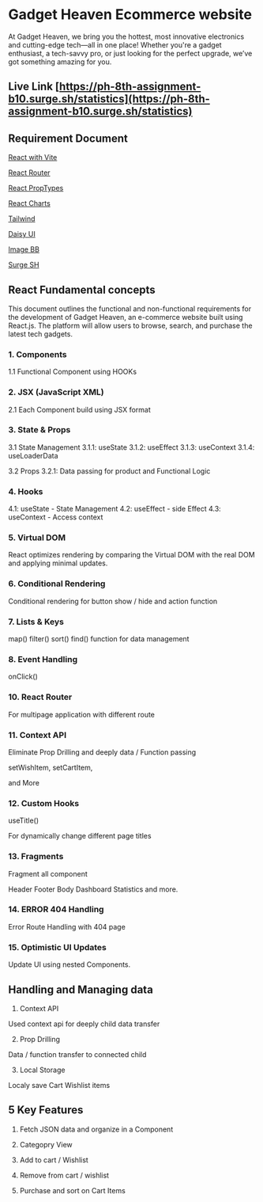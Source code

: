# Gadget Heaven Ecommerce website 

At Gadget Heaven, we bring you the hottest, most innovative electronics and cutting-edge tech—all in one place! Whether you're a gadget enthusiast, a tech-savvy pro, or just looking for the perfect upgrade, we’ve got something amazing for you.

## Live Link [https://ph-8th-assignment-b10.surge.sh/statistics](https://ph-8th-assignment-b10.surge.sh/statistics)


## Requirement Document

[React with Vite](https://vite.dev/guide/)

[React Router](https://reactrouter.com/)

[React PropTypes](https://www.npmjs.com/package/prop-types)

[React Charts](https://recharts.org/en-US/)

[Tailwind](https://tailwindcss.com/)

[Daisy UI](https://daisyui.com/store/)

[Image BB](https://imgbb.com/)

[Surge SH](surge.sh)

## React Fundamental concepts

This document outlines the functional and non-functional requirements for the development of Gadget Heaven, an e-commerce website built using React.js. The platform will allow users to browse, search, and purchase the latest tech gadgets.

### 1. Components
1.1 Functional Component using HOOKs

### 2. JSX (JavaScript XML)
2.1 Each Component build using JSX format

### 3. State & Props
3.1 State Management
3.1.1: useState
3.1.2: useEffect
3.1.3: useContext
3.1.4: useLoaderData

3.2 Props
3.2.1: Data passing for product and Functional Logic

### 4. Hooks
4.1: useState - State Management
4.2: useEffect - side Effect 
4.3: useContext - Access context

### 5. Virtual DOM
React optimizes rendering by comparing the Virtual DOM with the real DOM and applying minimal updates.

### 6. Conditional Rendering
Conditional rendering for button show / hide and action function

### 7. Lists & Keys
map()
filter()
sort()
find()
function for data management

### 8. Event Handling
onClick()

### 10. React Router
For multipage application with different route

### 11. Context API
Eliminate Prop Drilling and deeply data / Function passing 

setWishItem,
setCartItem,

and More


### 12. Custom Hooks
useTitle()

For dynamically change different page titles

### 13. Fragments

Fragment all component 

Header
Footer
Body
Dashboard
Statistics
and more.

### 14. ERROR 404 Handling
Error Route Handling with 404 page

### 15. Optimistic UI Updates

Update UI using nested Components.

## Handling and Managing data

1. Context API

Used context api for deeply child data transfer

2. Prop Drilling

Data / function transfer to connected child

3. Local Storage

Localy save Cart Wishlist items

## 5 Key Features

1. Fetch JSON data and organize in a Component

2. Categopry View

3. Add to cart / Wishlist

4. Remove from cart / wishlist

5. Purchase and sort on Cart Items

